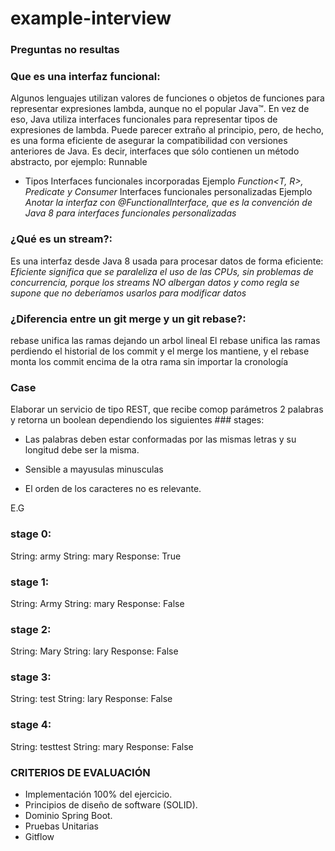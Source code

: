 # example-interview

### Preguntas no resultas
### Que es una interfaz funcional:
Algunos lenguajes utilizan valores de funciones o objetos de funciones para representar expresiones lambda, aunque no el popular Java™. En vez de eso, Java utiliza interfaces funcionales para representar tipos de expresiones de lambda. Puede parecer extraño al principio, pero, de hecho, es una forma eficiente de asegurar la compatibilidad con versiones anteriores de Java.
Es decir, interfaces que sólo contienen un método abstracto, por ejemplo:
Runnable
* Tipos 
Interfaces funcionales incorporadas Ejemplo *Function<T, R>, Predicate<T> y Consumer<T>*
Interfaces funcionales personalizadas Ejemplo *Anotar la interfaz con @FunctionalInterface, que es la convención de Java 8 para interfaces funcionales personalizadas*

### ¿Qué es un stream?:
Es una interfaz desde Java 8 usada para procesar datos de forma eficiente:
*Eficiente significa que se paraleliza el uso de las CPUs, sin problemas de concurrencia, porque los streams NO albergan datos y como regla se supone que no deberíamos usarlos para modificar datos*

### ¿Diferencia entre un git merge y un git rebase?:
rebase unifica las ramas dejando un arbol lineal
El rebase unifica las ramas perdiendo el historial de los commit y el merge los mantiene, y el rebase monta los commit encima de la otra rama sin importar la cronología

### Case
Elaborar un servicio de tipo REST, que recibe comop parámetros  2 palabras y retorna un boolean dependiendo los siguientes ### stages:

* Las palabras deben  estar conformadas por  las mismas  letras y su longitud debe  ser la misma.

* Sensible a mayusulas minusculas

* El orden de los caracteres no es relevante.


E.G
### stage 0:

String: army
String: mary
Response: True

### stage 1:

String: Army
String: mary
Response: False

### stage 2:

String: Mary
String: lary
Response: False

### stage 3:

String: test
String: lary
Response: False

### stage 4:

String: testtest
String: mary
Response: False

### CRITERIOS DE EVALUACIÓN
* Implementación 100% del  ejercicio.
* Principios de diseño de software (SOLID).
* Dominio Spring Boot.
* Pruebas Unitarias
* Gitflow
